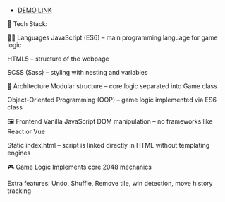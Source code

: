 - [DEMO LINK](https://stariivitalii.github.io/2048-game/)

🧰 Tech Stack:

  👨‍💻 Languages
  JavaScript (ES6) – main programming language for game logic

  HTML5 – structure of the webpage

  SCSS (Sass) – styling with nesting and variables

  🧱 Architecture
  Modular structure – core logic separated into Game class

  Object-Oriented Programming (OOP) – game logic implemented via ES6 class

  🖼️ Frontend
  Vanilla JavaScript DOM manipulation – no frameworks like React or Vue

  Static index.html – script is linked directly in HTML without templating engines

  🎮 Game Logic
  Implements core 2048 mechanics

  Extra features: Undo, Shuffle, Remove tile, win detection, move history tracking

